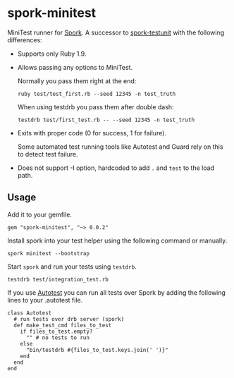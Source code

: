 spork-minitest
==============

MiniTest runner for [Spork](https://github.com/sporkrb/spork).
A successor to [spork-testunit](https://github.com/sporkrb/spork-testunit)
with the following differences: 

* Supports only Ruby 1.9.

* Allows passing any options to MiniTest.

  Normally you pass them right at the end:
  
  `ruby test/test_first.rb --seed 12345 -n test_truth`
  
  When using testdrb you pass them after double dash:
  
  `testdrb test/first_test.rb -- --seed 12345 -n test_truth`

* Exits with proper code (0 for success, 1 for failure).

  Some automated test running tools like Autotest and Guard
  rely on this to detect test failure.

* Does not support -I option, hardcoded to add `.` and `test` to the load path.

Usage
-----

Add it to your gemfile.

    gem "spork-minitest", "~> 0.0.2"

Install spork into your test helper using the following command or manually.

    spork minitest --bootstrap

Start `spork` and run your tests using `testdrb`.

    testdrb test/integration_test.rb

If you use [Autotest](https://github.com/seattlerb/zentest) you can run
all tests over Spork by adding the following lines to your .autotest file.

    class Autotest
      # run tests over drb server (spork)
      def make_test_cmd files_to_test
        if files_to_test.empty?
          "" # no tests to run
        else
          "bin/testdrb #{files_to_test.keys.join(' ')}"
        end
      end
    end
